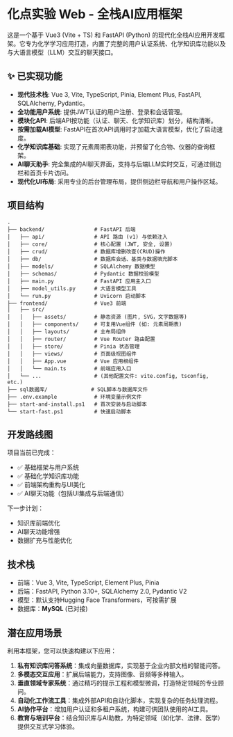 # 化点实验 Web - 全栈AI应用框架

这是一个基于 Vue3 (Vite + TS) 和 FastAPI (Python) 的现代化全栈AI应用开发框架。它专为化学学习应用打造，内置了完整的用户认证系统、化学知识库功能以及与大语言模型（LLM）交互的聊天接口。

## ✨ 已实现功能

- **现代技术栈**: Vue 3, Vite, TypeScript, Pinia, Element Plus, FastAPI, SQLAlchemy, Pydantic。
- **全功能用户系统**: 提供JWT认证的用户注册、登录和会话管理。
- **模块化API**: 后端API按功能（认证、聊天、化学知识库）划分，结构清晰。
- **按需加载AI模型**: FastAPI在首次API调用时才加载大语言模型，优化了启动速度。
- **化学知识库基础**: 实现了元素周期表功能，并预留了化合物、仪器的查询框架。
- **AI聊天助手**: 完全集成的AI聊天界面，支持与后端LLM实时交互，可通过侧边栏和首页卡片访问。
- **现代化UI布局**: 采用专业的后台管理布局，提供侧边栏导航和用户操作区域。

## 项目结构

```
.
├── backend/                # FastAPI 后端
│   ├── api/                # API 路由 (v1) 与依赖注入
│   ├── core/               # 核心配置 (JWT, 安全, 设置)
│   ├── crud/               # 数据库增删改查(CRUD)操作
│   ├── db/                 # 数据库会话、基类与数据填充脚本
│   ├── models/             # SQLAlchemy 数据模型
│   ├── schemas/            # Pydantic 数据校验模型
│   ├── main.py             # FastAPI 应用主入口
│   ├── model_utils.py      # 大语言模型工具
│   └── run.py              # Uvicorn 启动脚本
├── frontend/               # Vue3 前端
│   ├── src/
│   │   ├── assets/         # 静态资源 (图片, SVG，文字数据等)
│   │   ├── components/     # 可复用Vue组件 (如: 元素周期表)
│   │   ├── layouts/        # 主布局组件
│   │   ├── router/         # Vue Router 路由配置
│   │   ├── store/          # Pinia 状态管理
│   │   ├── views/          # 页面级视图组件
│   │   ├── App.vue         # Vue 应用根组件
│   │   └── main.ts         # 前端应用入口
│   └── ...                 # (其他配置文件: vite.config, tsconfig, etc.)
├── sql数据库/              # SQL脚本与数据库文件
├── .env.example            # 环境变量示例文件
├── start-and-install.ps1   # 首次安装与启动脚本
└── start-fast.ps1          # 快速启动脚本
```

## 开发路线图

项目当前已完成：
- ✅ 基础框架与用户系统
- ✅ 基础化学知识库功能
- ✅ 前端架构重构与UI美化
- ✅ AI聊天功能（包括UI集成与后端通信）

下一步计划：
- 知识库前端优化
- AI聊天功能增强
- 数据扩充与性能优化

## 技术栈

- 前端：Vue 3, Vite, TypeScript, Element Plus, Pinia
- 后端：FastAPI, Python 3.10+, SQLAlchemy 2.0, Pydantic V2
- 模型：默认支持Hugging Face Transformers，可按需扩展
- 数据库：**MySQL** (已对接)

## 潜在应用场景

利用本框架，您可以快速构建以下应用：

1. **私有知识库问答系统**：集成向量数据库，实现基于企业内部文档的智能问答。
2. **多模态交互应用**：扩展后端能力，支持图像、音频等多种输入。
3. **垂直领域专家系统**：通过精巧的提示工程和模型微调，打造特定领域的专业顾问。
4. **自动化工作流工具**：集成外部API和自动化脚本，实现复杂的任务处理流程。
5. **AI协作平台**：增加用户认证和多租户系统，构建可供团队使用的AI工具。
6. **教育与培训平台**：结合知识库与AI助教，为特定领域（如化学、法律、医学）提供交互式学习体验。
